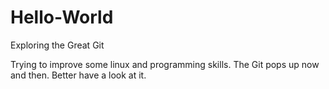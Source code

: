 # Hello-World
Exploring the Great Git

Trying to improve some linux and programming skills.
The Git pops up now and then. Better have a look at it.
